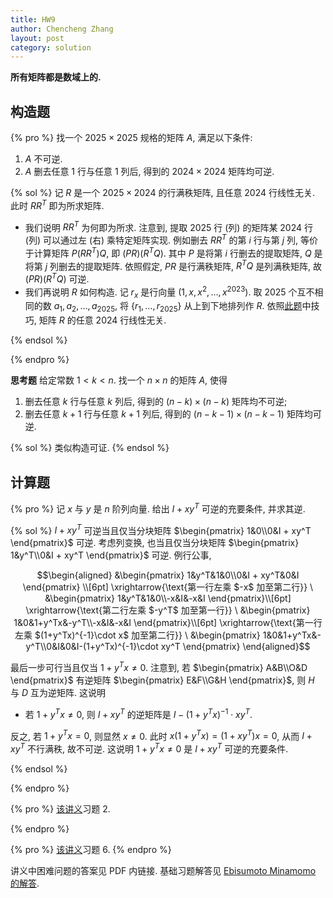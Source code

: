 ```yaml
---
title: HW9
author: Chencheng Zhang
layout: post
category: solution
---
```



**所有矩阵都是数域上的.**

## 构造题

{% pro %}
找一个 $2025 \times 2025$ 规格的矩阵 $A$, 满足以下条件:

1. $A$ 不可逆.
2. $A$ 删去任意 $1$ 行与任意 $1$ 列后, 得到的 $2024 \times 2024$ 矩阵均可逆.

{% sol %}
记 $R$ 是一个 $2025 \times 2024$ 的行满秩矩阵, 且任意 $2024$ 行线性无关. 此时 $RR^T$ 即为所求矩阵.

- 我们说明 $RR^T$ 为何即为所求. 注意到, 提取 $2025$ 行 (列) 的矩阵某 $2024$ 行 (列) 可以通过左 (右) 乘特定矩阵实现. 例如删去 $RR^T$ 的第 $i$ 行与第 $j$ 列, 等价于计算矩阵 $P(RR^T)Q$, 即 $(PR)(R^TQ)$. 其中 $P$ 是将第 $i$ 行删去的提取矩阵, $Q$ 是将第 $j$ 列删去的提取矩阵. 依照假定, $PR$ 是行满秩矩阵, $R^TQ$ 是列满秩矩阵, 故 $(PR)(R^TQ)$ 可逆.
- 我们再说明 $R$ 如何构造. 记 $r_x$ 是行向量 $(1, x, x^2, \ldots, x^{2023})$. 取 $2025$ 个互不相同的数 $a_1, a_2, \ldots, a_{2025}$, 将 $\{r_1, \ldots, r_{2025}\}$ 从上到下地排列作 $R$. 依照[此题](HW8-solu##题三)中技巧, 矩阵 $R$ 的任意 $2024$ 行线性无关.

{% endsol %}

{% endpro %}

**思考题** 给定常数 $1 < k < n$. 找一个 $n \times n$ 的矩阵 $A$, 使得

1. 删去任意 $k$ 行与任意 $k$ 列后, 得到的 $(n-k) \times (n-k)$ 矩阵均不可逆;
2. 删去任意 $k+1$ 行与任意 $k+1$ 列后, 得到的 $(n-k-1) \times (n-k-1)$ 矩阵均可逆.

{% sol %}
类似构造可证.
{% endsol %}

## 计算题

{% pro %}
记 $x$ 与 $y$ 是 $n$ 阶列向量. 给出 $I + xy^T$ 可逆的充要条件, 并求其逆.

{% sol %}
$I + xy^T$ 可逆当且仅当分块矩阵 $\begin{pmatrix}
    1&0\\0&I + xy^T
\end{pmatrix}$ 可逆. 考虑列变换, 也当且仅当分块矩阵 $\begin{pmatrix}
    1&y^T\\0&I + xy^T
\end{pmatrix}$ 可逆. 例行公事,

$$\begin{aligned}
&\begin{pmatrix}
    1&y^T&1&0\\0&I + xy^T&0&I
\end{pmatrix} \\[6pt]
\xrightarrow{\text{第一行左乘 $-x$ 加至第二行}} \
&\begin{pmatrix}
    1&y^T&1&0\\-x&I&-x&I
\end{pmatrix}\\[6pt]
\xrightarrow{\text{第二行左乘 $-y^T$ 加至第一行}} \
&\begin{pmatrix}
    1&0&1+y^Tx&-y^T\\-x&I&-x&I
\end{pmatrix}\\[6pt]
\xrightarrow{\text{第一行左乘 $(1+y^Tx)^{-1}\cdot x$ 加至第二行}} \
&\begin{pmatrix}
    1&0&1+y^Tx&-y^T\\0&I&0&I-(1+y^Tx)^{-1}\cdot xy^T
\end{pmatrix}
\end{aligned}$$

最后一步可行当且仅当 $1+y^Tx \neq 0$. 注意到, 若 $\begin{pmatrix}
    A&B\\O&D
\end{pmatrix}$ 有逆矩阵 $\begin{pmatrix}
    E&F\\G&H
\end{pmatrix}$, 则 $H$ 与 $D$ 互为逆矩阵. 这说明

- 若 $1+y^Tx \neq 0$, 则 $I + xy^T$ 的逆矩阵是 $I-(1+y^Tx)^{-1}\cdot xy^T$.

反之, 若 $1+y^Tx =0$, 则显然 $x \neq 0$. 此时 $x(1+y^Tx) = (1+xy^T)x = 0$, 从而 $I + xy^T$ 不行满秩, 故不可逆. 这说明 $1+y^Tx \neq 0$ 是 $I + xy^T$ 可逆的充要条件.

{% endsol %}

{% endpro %}

{% pro %}
[该讲义](https://zhangchenchengsjtu.github.io/MATH1205H-04-HW/assets/PDF/2025-10-21-%E9%80%86%E7%9F%A9%E9%98%B5.pdf)习题 2.

{% endpro %}

{% pro %}
[该讲义](https://zhangchenchengsjtu.github.io/MATH1205H-04-HW/assets/PDF/2025-10-21-%E9%80%86%E7%9F%A9%E9%98%B5.pdf)习题 6.
{% endpro %}

讲义中困难问题的答案见 PDF 内链接. 基础习题解答见 [Ebisumoto Minamomo 的解答](https://zhangchenchengsjtu.github.io/MATH1205H-04-HW/assets/PDF/2025-10-21-minamomo-高等代数第七周作业-1.pdf).